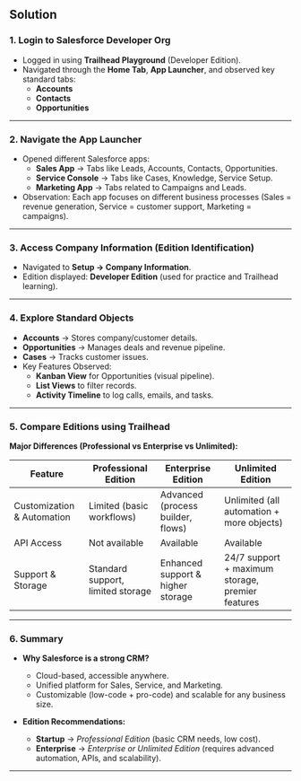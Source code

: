 ## Solution

### 1. Login to Salesforce Developer Org

- Logged in using **Trailhead Playground** (Developer Edition).
- Navigated through the **Home Tab**, **App Launcher**, and observed key standard tabs:
  - **Accounts**
  - **Contacts**
  - **Opportunities**

---

### 2. Navigate the App Launcher

- Opened different Salesforce apps:
  - **Sales App** → Tabs like Leads, Accounts, Contacts, Opportunities.
  - **Service Console** → Tabs like Cases, Knowledge, Service Setup.
  - **Marketing App** → Tabs related to Campaigns and Leads.
- Observation: Each app focuses on different business processes (Sales = revenue generation, Service = customer support, Marketing = campaigns).

---

### 3. Access Company Information (Edition Identification)

- Navigated to **Setup → Company Information**.
- Edition displayed: **Developer Edition** (used for practice and Trailhead learning).

---

### 4. Explore Standard Objects

- **Accounts** → Stores company/customer details.
- **Opportunities** → Manages deals and revenue pipeline.
- **Cases** → Tracks customer issues.
- Key Features Observed:
  - **Kanban View** for Opportunities (visual pipeline).
  - **List Views** to filter records.
  - **Activity Timeline** to log calls, emails, and tasks.

---

### 5. Compare Editions using Trailhead

**Major Differences (Professional vs Enterprise vs Unlimited):**

| Feature                    | Professional Edition              | Enterprise Edition                | Unlimited Edition                                |
| -------------------------- | --------------------------------- | --------------------------------- | ------------------------------------------------ |
| Customization & Automation | Limited (basic workflows)         | Advanced (process builder, flows) | Unlimited (all automation + more objects)        |
| API Access                 | Not available                     | Available                         | Available                                        |
| Support & Storage          | Standard support, limited storage | Enhanced support & higher storage | 24/7 support + maximum storage, premier features |

---

### 6. Summary

- **Why Salesforce is a strong CRM?**

  - Cloud-based, accessible anywhere.
  - Unified platform for Sales, Service, and Marketing.
  - Customizable (low-code + pro-code) and scalable for any business size.

- **Edition Recommendations:**
  - **Startup** → _Professional Edition_ (basic CRM needs, low cost).
  - **Enterprise** → _Enterprise or Unlimited Edition_ (requires advanced automation, APIs, and scalability).

---
